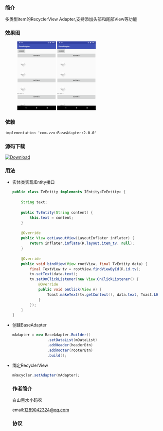 ### 简介

多类型item的RecyclerView Adapter,支持添加头部和尾部View等功能

### 效果图

<figure class="half">

<img src="./screenshots/header.png" width="30%" height="40%" />                                                             <img src="./screenshots/header.png" width="30%" height="40%" /> </figure>

### 依赖

```xml
implementation 'com.zzx:BaseAdapter:2.0.0'
```

### 源码下载

[ ![Download](https://api.bintray.com/packages/neuzzx/BaseAdapter/BaseAdapter/images/download.svg) ](https://bintray.com/neuzzx/BaseAdapter/BaseAdapter/_latestVersion)

### 用法

- 实体类实现IEntity接口

  ~~~java
  public class TvEntity implements IEntity<TvEntity> {
  
      String text;
  
      public TvEntity(String content) {
          this.text = content;
      }
  
      @Override
      public View getLayoutView(LayoutInflater inflater) {
          return inflater.inflate(R.layout.item_tv, null);
      }
  
      @Override
      public void bindView(View rootView, final TvEntity data) {
          final TextView tv = rootView.findViewById(R.id.tv);
          tv.setText(data.text);
          tv.setOnClickListener(new View.OnClickListener() {
              @Override
              public void onClick(View v) {
                  Toast.makeText(tv.getContext(), data.text, Toast.LENGTH_SHORT).show();
              }
          });
      }
  }
  ~~~

- 创建BaseAdapter

  ~~~java
  mAdapter = new BaseAdapter.Builder()
                  .setDataList(mDataList)
                  .addHeader(headerBtn)
                  .addRooter(rooterBtn)
                  .build();
  ~~~

- 绑定RecyclerView

  ~~~java
  mRecycler.setAdapter(mAdapter);
  ~~~

  ### 作者简介

  白山黑水小码农

  email:1289042324@qq.com

  ### 协议

   [](http://www.apache.org/licenses/LICENSE-2.0)